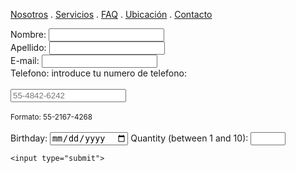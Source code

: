 [Nosotros](./nosotros.md) . [Servicios](./servicios.md) . [FAQ](FAQ.md) . [Ubicación](ubicacion.md) . [Contacto](./contacto.md)

<form action="https://formspree.io/f/xzboaryp" method="post">
Nombre: <input type="text" name="name"><br>
Apellido: <input type="text" name="name"><br> 
E-mail: <input type="text" name="email"><br>
Telefono: <label for="phone">introduce tu numero de telefono:</label><br><br>
  <input type="tel" id="phone" name="phone" placeholder="55-4842-6242" pattern="[0-9]{2}-[0-9]{4}-[0-9]{4}" required><br><br> 
   <small>Formato: 55-2167-4268</small><br><br>
  
<form action="/action_page.php">
  <label for="birthday">Birthday:</label>
  <input type="date" id="birthday" name="birthday">
  <form action="/action_page.php">
  <label for="quantity">Quantity (between 1 and 10):</label>
  <input type="number" id="quantity" name="quantity" min="1" max="10">
  
    <input type="submit">
</form>
